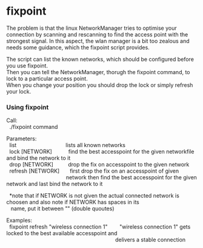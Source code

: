 # fixpoint
The problem is that the linux NetworkManager tries to optimise your connection by scanning and rescanning to find the access point with the strongest signal. In this aspect, the wlan manager is a bit too zealous and needs some guidance, which the fixpoint script provides.

The script can list the known networks, which should be configured before you use fixpoint.\
Then you can tell the NetworkManager, thorugh the fixpoint command, to lock to a particular access point.\
When you change your position you should drop the lock or simply refresh your lock. 

### Using fixpoint
Call:\
&nbsp;&nbsp;./fixpoint command

Parameters:\
&nbsp;&nbsp;list&nbsp;&nbsp;&nbsp;&nbsp;&nbsp;&nbsp;&nbsp;&nbsp;&nbsp;&nbsp;&nbsp;&nbsp;&nbsp;&nbsp;&nbsp;&nbsp;&nbsp;&nbsp;&nbsp;&nbsp;&nbsp;&nbsp;&nbsp;&nbsp;&nbsp;&nbsp;&nbsp;&nbsp;&nbsp;&nbsp;&nbsp;&nbsp;&nbsp;lists all known networks\
&nbsp;&nbsp;lock [NETWORK]&nbsp;&nbsp;&nbsp;&nbsp;&nbsp;&nbsp;&nbsp;&nbsp;&nbsp;&nbsp;&nbsp;find the best accesspoint for the given networkfile and bind the network to it\
&nbsp;&nbsp;drop [NETWORK]&nbsp;&nbsp;&nbsp;&nbsp;&nbsp;&nbsp;&nbsp;&nbsp;&nbsp;&nbsp;drop the fix on accesspoint to the given network\
&nbsp;&nbsp;refresh [NETWORK]&nbsp;&nbsp;&nbsp;&nbsp;&nbsp;&nbsp;&nbsp;first drop the fix on an accesspoint of given\
&nbsp;&nbsp;&nbsp;&nbsp;&nbsp;&nbsp;&nbsp;&nbsp;&nbsp;&nbsp;&nbsp;&nbsp;&nbsp;&nbsp;&nbsp;&nbsp;&nbsp;&nbsp;&nbsp;&nbsp;&nbsp;&nbsp;&nbsp;&nbsp;&nbsp;&nbsp;&nbsp;&nbsp;&nbsp;&nbsp;&nbsp;&nbsp;&nbsp;&nbsp;&nbsp;&nbsp;&nbsp;&nbsp;&nbsp;&nbsp;network then find the best accesspoint for the given network and last bind the network to it

&nbsp;&nbsp;\*note that if NETWORK is not given the actual connected network is choosen and also note if NETWORK has spaces in its\
&nbsp;&nbsp;&nbsp;name, put it between "" (double quoutes)

Examples:\
&nbsp;&nbsp;fixpoint refresh "wireless connection 1"&nbsp;&nbsp;&nbsp;&nbsp;&nbsp;&nbsp;&nbsp;&nbsp;"wireless connection 1" gets locked to the best available accesspoint and\
&nbsp;&nbsp;&nbsp;&nbsp;&nbsp;&nbsp;&nbsp;&nbsp;&nbsp;&nbsp;&nbsp;&nbsp;&nbsp;&nbsp;&nbsp;&nbsp;&nbsp;&nbsp;&nbsp;&nbsp;&nbsp;&nbsp;&nbsp;&nbsp;&nbsp;&nbsp;&nbsp;&nbsp;&nbsp;&nbsp;&nbsp;&nbsp;&nbsp;&nbsp;&nbsp;&nbsp;&nbsp;&nbsp;&nbsp;&nbsp;&nbsp;&nbsp;&nbsp;&nbsp;&nbsp;&nbsp;&nbsp;&nbsp;&nbsp;&nbsp;&nbsp;&nbsp;&nbsp;&nbsp;&nbsp;&nbsp;&nbsp;&nbsp;&nbsp;&nbsp;&nbsp;&nbsp;&nbsp;&nbsp;&nbsp;&nbsp;&nbsp;&nbsp;&nbsp;&nbsp;&nbsp;&nbsp;&nbsp;delivers a stable connection
